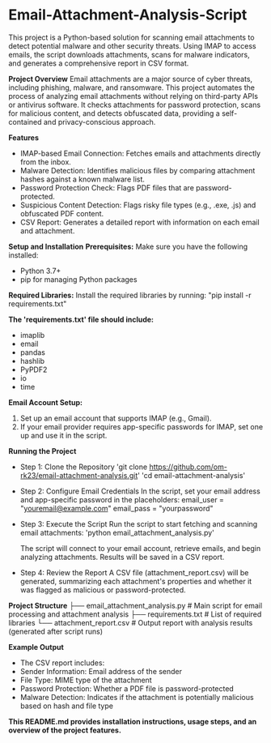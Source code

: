 # Email-Attachment-Analysis-Script

This project is a Python-based solution for scanning email attachments to detect potential malware and other security threats. Using IMAP to access emails, the script downloads attachments, scans for malware indicators, and generates a comprehensive report in CSV format.

**Project Overview**
Email attachments are a major source of cyber threats, including phishing, malware, and ransomware. This project automates the process of analyzing email attachments without relying on third-party APIs or antivirus software. It checks attachments for password protection, scans for malicious content, and detects obfuscated data, providing a self-contained and privacy-conscious approach.

**Features**
* IMAP-based Email Connection: Fetches emails and attachments directly from the inbox.
* Malware Detection: Identifies malicious files by comparing attachment hashes against a known
  malware list.
* Password Protection Check: Flags PDF files that are password-protected.
* Suspicious Content Detection: Flags risky file types (e.g., .exe, .js) and obfuscated PDF content.
* CSV Report: Generates a detailed report with information on each email and attachment.

**Setup and Installation**
**Prerequisites:**
Make sure you have the following installed:
* Python 3.7+
* pip for managing Python packages

**Required Libraries:**
Install the required libraries by running: "pip install -r requirements.txt"

**The 'requirements.txt' file should include:**
* imaplib
* email
* pandas
* hashlib
* PyPDF2
* io
* time

**Email Account Setup:**
1. Set up an email account that supports IMAP (e.g., Gmail).
2. If your email provider requires app-specific passwords for IMAP, set one up and use it in the
   script.

**Running the Project**
* Step 1: Clone the Repository
  'git clone https://github.com/om-rk23/email-attachment-analysis.git'
  'cd email-attachment-analysis'

* Step 2: Configure Email Credentials
  In the script, set your email address and app-specific password in the placeholders:
  email_user = "youremail@example.com"
  email_pass = "yourpassword"

* Step 3: Execute the Script
  Run the script to start fetching and scanning email attachments:
  'python email_attachment_analysis.py'

  The script will connect to your email account, retrieve emails, and begin analyzing attachments.
  Results will be saved in a CSV report.

* Step 4: Review the Report
  A CSV file (attachment_report.csv) will be generated, summarizing each attachment's properties
  and whether it was flagged as malicious or password-protected.

**Project Structure**
├── email_attachment_analysis.py     # Main script for email processing and attachment analysis
├── requirements.txt                 # List of required libraries
└── attachment_report.csv            # Output report with analysis results (generated after script runs)

**Example Output**
* The CSV report includes:
* Sender Information: Email address of the sender
* File Type: MIME type of the attachment
* Password Protection: Whether a PDF file is password-protected
* Malware Detection: Indicates if the attachment is potentially malicious based on hash and file
  type

**This README.md provides installation instructions, usage steps, and an overview of the project features.**
